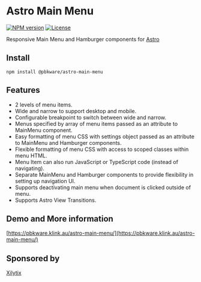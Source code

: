 # Astro Main Menu

[![NPM version](https://img.shields.io/npm/v/@pbkware/astro-main-menu)](https://www.npmjs.com/package/@pbkware/astro-main-menu) [![License](https://img.shields.io/github/license/pbkware/astro-main-menu)](https://github.com/pbkware/astro-main-menu?tab=MIT-1-ov-file#readme)

Responsive Main Menu and Hamburger components for [Astro](https://astro.build)

## Install
```
npm install @pbkware/astro-main-menu
```

## Features
* 2 levels of menu items.
* Wide and narrow to support desktop and mobile.
* Configurable breakpoint to switch between wide and narrow.
* Menus specified by array of menu items passed as an attribute to MainMenu component.
* Easy formatting of menu CSS with settings object passed as an attribute to MainMenu and Hamburger components.
* Flexible formatting of menu CSS with access to scoped classes within menu HTML.
* Menu Item can also run JavaScript or TypeScript code (instead of navigating).
* Separate MainMenu and Hamburger components to provide flexibility in setting up navigation UI.
* Supports deactivating main menu when document is clicked outside of menu.
* Supports Astro View Transitions.

## Demo and More information
[https://pbkware.klink.au/astro-main-menu/](https://pbkware.klink.au/astro-main-menu/)

## Sponsored by
[Xilytix](https://xilytix.com)